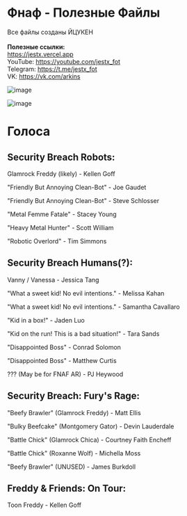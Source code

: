 # Фнаф - Полезные Файлы
Все файлы созданы ЙЦУКЕН
<br><br>
**Полезные ссылки:**
<br>
https://jestx.vercel.app
<br>
YouTube: https://youtube.com/jestx_fot
<br>
Telegram: https://t.me/jestx_fot
<br>
VK: https://vk.com/arkins

![image](https://user-images.githubusercontent.com/87380272/134428356-4a9e1294-28bf-4891-8001-63850ea3e0a2.png)

![image](https://user-images.githubusercontent.com/87380272/134942326-d81df959-2212-4d66-88db-760331cf5423.png)


# Голоса
## Security Breach Robots:
Glamrock Freddy (likely) - Kellen Goff

"Friendly But Annoying Clean-Bot" - Joe Gaudet

"Friendly But Annoying Clean-Bot" - Steve Schlosser

"Metal Femme Fatale" - Stacey Young

"Heavy Metal Hunter" - Scott William

"Robotic Overlord" - Tim Simmons

## Security Breach Humans(?):
Vanny / Vanessa - Jessica Tang

"What a sweet kid! No evil intentions." - Melissa Kahan

"What a sweet kid! No evil intentions." - Samantha Cavallaro

"Kid in a box!" - Jaden Luo

"Kid on the run! This is a bad situation!" - Tara Sands

"Disappointed Boss" - Conrad Solomon

"Disappointed Boss" - Matthew Curtis

??? (May be for FNAF AR) - PJ Heywood

## Security Breach: Fury's Rage:
"Beefy Brawler" (Glamrock Freddy) - Matt Ellis

"Bulky Beefcake" (Montgomery Gator) - Devin Lauderdale

"Battle Chick" (Glamrock Chica) - Courtney Faith Encheff

"Battle Chick" (Roxanne Wolf) - Michella Moss

"Beefy Brawler" (UNUSED) - James Burkdoll

## Freddy & Friends: On Tour:
Toon Freddy - Kellen Goff
